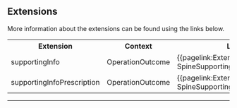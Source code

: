 ## Extensions

More information about the extensions can be found using the links below.

<table class="assets">
<tr>
<th width="20%">Extension</th>
<th width="20%">Context</th>
<th width="30%">Link</th>
<th width="30%">Comment</th>
</tr>
<tr>
<td>supportingInfo</td>
<td>OperationOutcome</td>
<td>{{pagelink:Extension-England-SpineSupportingInfo}}</td>
<td></td>
</tr>
<tr>
<td>supportingInfoPrescription</td>
<td>OperationOutcome</td>
<td>{{pagelink:Extension-England-SpineSupportingInfoPrescription}}</td>
<td></td>
</tr>
</table>

---